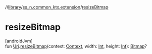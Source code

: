//[library](../../index.md)/[ss_n.common_ktx.extension](index.md)/[resizeBitmap](resize-bitmap.md)

# resizeBitmap

[androidJvm]\
fun [Uri](https://developer.android.com/reference/kotlin/android/net/Uri.html).[resizeBitmap](resize-bitmap.md)(context: [Context](https://developer.android.com/reference/kotlin/android/content/Context.html), width: [Int](https://kotlinlang.org/api/latest/jvm/stdlib/kotlin/-int/index.html), height: [Int](https://kotlinlang.org/api/latest/jvm/stdlib/kotlin/-int/index.html)): [Bitmap](https://developer.android.com/reference/kotlin/android/graphics/Bitmap.html)?
